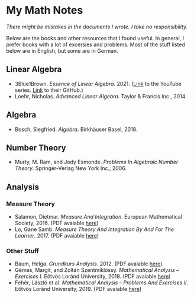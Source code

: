# My Math Notes
*There might be mistakes in the documents I wrote. I take no responsibility.*

Below are the books and other resources that I found useful. In general, I prefer books with a lot of excersies and problems. Most of the stuff listed below are in English, but some are in German.

## Linear Algebra

* 3Blue1Brown. *Essence of Linear Algebra*. 2021. ([Link](https://www.youtube.com/playlist?list=PLZHQObOWTQDPD3MizzM2xVFitgF8hE_ab) to the YouTube series. [Link](https://github.com/3b1b) to their GitHub.)
* Loehr, Nicholas. *Advanced Linear Algebra*. Taylor & Francis Inc., 2014.

## Algebra

* Bosch, Siegfried. *Algebra*. Birkhäuser Basel, 2018.

## Number Theory

* Murty, M. Ram, and Jody Esmonde. *Problems In Algebraic Number Theory*. Springer-Verlag New York Inc., 2006.

## Analysis
### Measure Theory

* Salamon, Dietmar. *Measure And Integration*. European Mathematical Society, 2016. (PDF avaiable [here](https://people.math.ethz.ch/~salamon/PREPRINTS/measure.pdf))
* Lo, Gane Samb. *Measure Theory And Integration By And For The Learner*. 2017. (PDF avaiable [here](https://arxiv.org/pdf/1711.04625.pdf))

### Other Stuff

* Baum, Helga. *Grundkurs Analysis*. 2012. (PDF avaiable [here](https://www.mathematik.hu-berlin.de/%7Ebaum/Skript/Analysis-BA-WS11-Summe.pdf))
* Gémes, Margit, and Zoltán Szentmiklóssy. *Mathematical Analysis – Exercises I*. Eötvös Loránd University, 2019. (PDF avaiable [here](http://etananyag.ttk.elte.hu/FiLeS/downloads/4a_GemesSzentm_MathAnExI.pdf))
* Fehér, László et al. *Mathematical Analysis – Problems And Exercises II*. Eötvös Loránd University, 2019. (PDF avaiable [here](http://etananyag.ttk.elte.hu/FiLeS/downloads/4b_FeherKosToth_MathAnExII.pdf))
